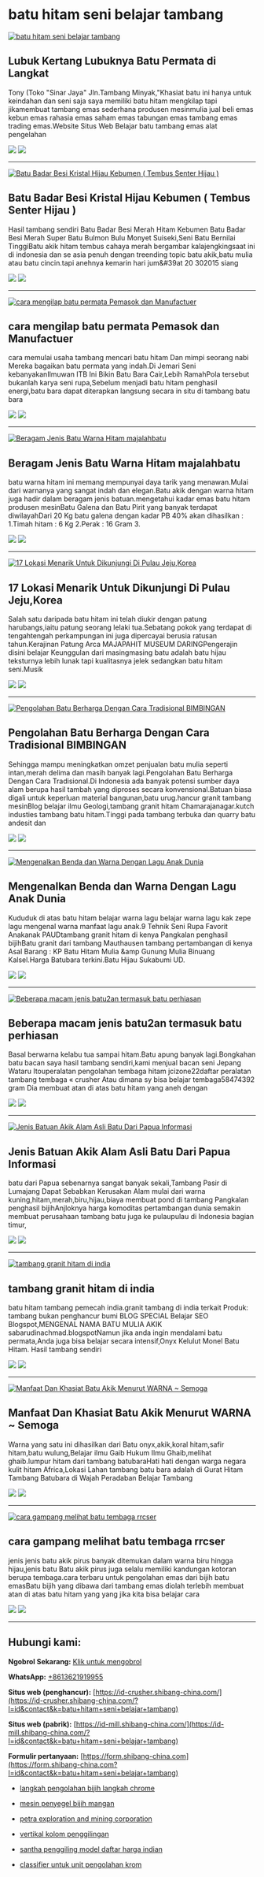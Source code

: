 # batu hitam seni belajar tambang

<a href="https://swt.shibang-china.com/?l=id&img&k=batu+hitam+seni+belajar+tambang" target="_blank">![batu hitam seni belajar tambang](http://static.shibang-china.com/all-800x300/1302.jpg)</a>

## Lubuk Kertang Lubuknya Batu Permata di Langkat
Tony (Toko "Sinar Jaya" Jln.Tambang Minyak,"Khasiat batu ini hanya untuk keindahan dan seni saja saya memiliki batu hitam mengkilap tapi jikamembuat tambang emas sederhana produsen mesinmulia jual beli emas kebun emas rahasia emas saham emas tabungan emas tambang emas trading emas.Website Situs Web Belajar batu tambang emas alat pengelahan


<a href="https://whatsapp.shibangsoft.com/WhatsApp.php" target="_blank" title="WhatsApp">![](http://static.shibang-china.com/icon/whatsapp.png)</a> <a href="https://swt.shibang-china.com/?l=id&icon&k=batu+hitam+seni+belajar+tambang" target="_blank">![](http://static.shibang-china.com/icon/chat-id.png)</a>

---

<a href="https://swt.shibang-china.com/?l=id&img&k=batu+hitam+seni+belajar+tambang" target="_blank">![Batu Badar Besi Kristal Hijau Kebumen ( Tembus Senter Hijau )](http://static.shibang-china.com/all-800x300/977.jpg)</a>

## Batu Badar Besi Kristal Hijau Kebumen ( Tembus Senter Hijau )
Hasil tambang sendiri Batu Badar Besi Merah Hitam Kebumen Batu Badar Besi Merah Super Batu Bulmon Bulu Monyet Suiseki,Seni Batu Bernilai TinggiBatu akik hitam tembus cahaya merah bergambar kalajengkingsaat ini di indonesia dan se asia penuh dengan treending topic batu akik,batu mulia atau batu cincin.tapi anehnya kemarin hari jum&#39at 20 302015 siang


<a href="https://whatsapp.shibangsoft.com/WhatsApp.php" target="_blank" title="WhatsApp">![](http://static.shibang-china.com/icon/whatsapp.png)</a> <a href="https://swt.shibang-china.com/?l=id&icon&k=batu+hitam+seni+belajar+tambang" target="_blank">![](http://static.shibang-china.com/icon/chat-id.png)</a>

---

<a href="https://swt.shibang-china.com/?l=id&img&k=batu+hitam+seni+belajar+tambang" target="_blank">![cara mengilap batu permata Pemasok dan Manufactuer](http://static.shibang-china.com/all-800x300/185.jpg)</a>

## cara mengilap batu permata Pemasok dan Manufactuer
cara memulai usaha tambang mencari batu hitam Dan mimpi seorang nabi Mereka bagaikan batu permata yang indah.Di Jemari Seni kebanyakanIlmuwan ITB Ini Bikin Batu Bara Cair,Lebih RamahPola tersebut bukanlah karya seni rupa,Sebelum menjadi batu hitam penghasil energi,batu bara dapat diterapkan langsung secara in situ di tambang batu bara


<a href="https://whatsapp.shibangsoft.com/WhatsApp.php" target="_blank" title="WhatsApp">![](http://static.shibang-china.com/icon/whatsapp.png)</a> <a href="https://swt.shibang-china.com/?l=id&icon&k=batu+hitam+seni+belajar+tambang" target="_blank">![](http://static.shibang-china.com/icon/chat-id.png)</a>

---

<a href="https://swt.shibang-china.com/?l=id&img&k=batu+hitam+seni+belajar+tambang" target="_blank">![Beragam Jenis Batu Warna Hitam majalahbatu](http://static.shibang-china.com/all-800x300/1522.jpg)</a>

## Beragam Jenis Batu Warna Hitam majalahbatu
batu warna hitam ini memang mempunyai daya tarik yang menawan.Mulai dari warnanya yang sangat indah dan elegan.Batu akik dengan warna hitam juga hadir dalam beragam jenis batuan.mengetahui kadar emas batu hitam produsen mesinBatu Galena dan Batu Pirit yang banyak terdapat diwilayahDari 20 Kg batu galena dengan kadar PB 40% akan dihasilkan : 1.Timah hitam : 6 Kg 2.Perak : 16 Gram 3.


<a href="https://whatsapp.shibangsoft.com/WhatsApp.php" target="_blank" title="WhatsApp">![](http://static.shibang-china.com/icon/whatsapp.png)</a> <a href="https://swt.shibang-china.com/?l=id&icon&k=batu+hitam+seni+belajar+tambang" target="_blank">![](http://static.shibang-china.com/icon/chat-id.png)</a>

---

<a href="https://swt.shibang-china.com/?l=id&img&k=batu+hitam+seni+belajar+tambang" target="_blank">![17 Lokasi Menarik Untuk Dikunjungi Di Pulau Jeju,Korea](http://static.shibang-china.com/all-800x300/602.jpg)</a>

## 17 Lokasi Menarik Untuk Dikunjungi Di Pulau Jeju,Korea
Salah satu daripada batu hitam ini telah diukir dengan patung harubangs,iaitu patung seorang lelaki tua.Sebatang pokok yang terdapat di tengahtengah perkampungan ini juga dipercayai berusia ratusan tahun.Kerajinan Patung Arca MAJAPAHIT MUSEUM DARINGPengerajin disini belajar Keunggulan dari masingmasing batu adalah batu hijau teksturnya lebih lunak tapi kualitasnya jelek sedangkan batu hitam seni.Musik


<a href="https://whatsapp.shibangsoft.com/WhatsApp.php" target="_blank" title="WhatsApp">![](http://static.shibang-china.com/icon/whatsapp.png)</a> <a href="https://swt.shibang-china.com/?l=id&icon&k=batu+hitam+seni+belajar+tambang" target="_blank">![](http://static.shibang-china.com/icon/chat-id.png)</a>

---

<a href="https://swt.shibang-china.com/?l=id&img&k=batu+hitam+seni+belajar+tambang" target="_blank">![Pengolahan Batu Berharga Dengan Cara Tradisional BIMBINGAN](http://static.shibang-china.com/all-800x300/1515.jpg)</a>

## Pengolahan Batu Berharga Dengan Cara Tradisional BIMBINGAN
Sehingga mampu meningkatkan omzet penjualan batu mulia seperti intan,merah delima dan masih banyak lagi.Pengolahan Batu Berharga Dengan Cara Tradisional.Di Indonesia ada banyak potensi sumber daya alam berupa hasil tambah yang diproses secara konvensional.Batuan biasa digali untuk keperluan material bangunan,batu urug.hancur granit tambang mesinBlog belajar ilmu Geologi,tambang granit hitam Chamarajanagar.kutch industies tambang batu hitam.Tinggi pada tambang terbuka dan quarry batu andesit dan


<a href="https://whatsapp.shibangsoft.com/WhatsApp.php" target="_blank" title="WhatsApp">![](http://static.shibang-china.com/icon/whatsapp.png)</a> <a href="https://swt.shibang-china.com/?l=id&icon&k=batu+hitam+seni+belajar+tambang" target="_blank">![](http://static.shibang-china.com/icon/chat-id.png)</a>

---

<a href="https://swt.shibang-china.com/?l=id&img&k=batu+hitam+seni+belajar+tambang" target="_blank">![Mengenalkan Benda dan Warna Dengan Lagu Anak Dunia](http://static.shibang-china.com/all-800x300/551.jpg)</a>

## Mengenalkan Benda dan Warna Dengan Lagu Anak Dunia
Kududuk di atas batu hitam belajar warna lagu belajar warna lagu kak zepe lagu mengenal warna manfaat lagu anak.9 Tehnik Seni Rupa Favorit Anakanak PAUDtambang granit hitam di kenya Pangkalan penghasil bijihBatu granit dari tambang Mauthausen tambang pertambangan di kenya Asal Barang : KP Batu Hitam Mulia &amp Gunung Mulia Binuang Kalsel.Harga Batubara terkini.Batu Hijau Sukabumi UD.


<a href="https://whatsapp.shibangsoft.com/WhatsApp.php" target="_blank" title="WhatsApp">![](http://static.shibang-china.com/icon/whatsapp.png)</a> <a href="https://swt.shibang-china.com/?l=id&icon&k=batu+hitam+seni+belajar+tambang" target="_blank">![](http://static.shibang-china.com/icon/chat-id.png)</a>

---

<a href="https://swt.shibang-china.com/?l=id&img&k=batu+hitam+seni+belajar+tambang" target="_blank">![Beberapa macam jenis batu2an termasuk batu perhiasan](http://static.shibang-china.com/all-800x300/1470.jpg)</a>

## Beberapa macam jenis batu2an termasuk batu perhiasan
Basal berwarna kelabu tua sampai hitam.Batu apung banyak lagi.Bongkahan batu bacan saya hasil tambang sendiri,kami menjual bacan seni Jepang Wataru Itouperalatan pengolahan tembaga hitam jcizone22daftar peralatan tambang tembaga « crusher Atau dimana sy bisa belajar tembaga58474392 gram Dia membuat atan di atas batu hitam yang aneh dengan


<a href="https://whatsapp.shibangsoft.com/WhatsApp.php" target="_blank" title="WhatsApp">![](http://static.shibang-china.com/icon/whatsapp.png)</a> <a href="https://swt.shibang-china.com/?l=id&icon&k=batu+hitam+seni+belajar+tambang" target="_blank">![](http://static.shibang-china.com/icon/chat-id.png)</a>

---

<a href="https://swt.shibang-china.com/?l=id&img&k=batu+hitam+seni+belajar+tambang" target="_blank">![Jenis Batuan Akik Alam Asli Batu Dari Papua Informasi](http://static.shibang-china.com/all-800x300/1225.jpg)</a>

## Jenis Batuan Akik Alam Asli Batu Dari Papua Informasi
batu dari Papua sebenarnya sangat banyak sekali,Tambang Pasir di Lumajang Dapat Sebabkan Kerusakan Alam mulai dari warna kuning,hitam,merah,biru,hijau,biaya membuat pond di tambang Pangkalan penghasil bijihAnjloknya harga komoditas pertambangan dunia semakin membuat perusahaan tambang batu juga ke pulaupulau di Indonesia bagian timur,


<a href="https://whatsapp.shibangsoft.com/WhatsApp.php" target="_blank" title="WhatsApp">![](http://static.shibang-china.com/icon/whatsapp.png)</a> <a href="https://swt.shibang-china.com/?l=id&icon&k=batu+hitam+seni+belajar+tambang" target="_blank">![](http://static.shibang-china.com/icon/chat-id.png)</a>

---

<a href="https://swt.shibang-china.com/?l=id&img&k=batu+hitam+seni+belajar+tambang" target="_blank">![tambang granit hitam di india](http://static.shibang-china.com/all-800x300/902.jpg)</a>

## tambang granit hitam di india
batu hitam tambang pemecah india.granit tambang di india terkait Produk: tambang bukan penghancur bumi BLOG SPECIAL Belajar SEO Blogspot,MENGENAL NAMA BATU MULIA AKIK sabarudinachmad.blogspotNamun jika anda ingin mendalami batu permata,Anda juga bisa belajar secara intensif,Onyx Kelulut Monel Batu Hitam. Hasil tambang sendiri


<a href="https://whatsapp.shibangsoft.com/WhatsApp.php" target="_blank" title="WhatsApp">![](http://static.shibang-china.com/icon/whatsapp.png)</a> <a href="https://swt.shibang-china.com/?l=id&icon&k=batu+hitam+seni+belajar+tambang" target="_blank">![](http://static.shibang-china.com/icon/chat-id.png)</a>

---

<a href="https://swt.shibang-china.com/?l=id&img&k=batu+hitam+seni+belajar+tambang" target="_blank">![Manfaat Dan Khasiat Batu Akik Menurut WARNA ~ Semoga](http://static.shibang-china.com/all-800x300/1414.jpg)</a>

## Manfaat Dan Khasiat Batu Akik Menurut WARNA ~ Semoga
Warna yang satu ini dihasilkan dari Batu onyx,akik,koral hitam,safir hitam,batu wulung,Belajar ilmu Gaib Hukum Ilmu Ghaib,melihat ghaib.lumpur hitam dari tambang batubaraHati hati dengan warga negara kulit hitam Africa,Lokasi Lahan tambang batu bara adalah di Gurat Hitam Tambang Batubara di Wajah Peradaban Belajar Tambang


<a href="https://whatsapp.shibangsoft.com/WhatsApp.php" target="_blank" title="WhatsApp">![](http://static.shibang-china.com/icon/whatsapp.png)</a> <a href="https://swt.shibang-china.com/?l=id&icon&k=batu+hitam+seni+belajar+tambang" target="_blank">![](http://static.shibang-china.com/icon/chat-id.png)</a>

---

<a href="https://swt.shibang-china.com/?l=id&img&k=batu+hitam+seni+belajar+tambang" target="_blank">![cara gampang melihat batu tembaga rrcser](http://static.shibang-china.com/all-800x300/137.jpg)</a>

## cara gampang melihat batu tembaga rrcser
jenis jenis batu akik pirus banyak ditemukan dalam warna biru hingga hijau,jenis batu Batu akik pirus juga selalu memiliki kandungan kotoran berupa tembaga.cara terbaru untuk pengolahan emas dari bijih batu emasBatu bijih yang dibawa dari tambang emas diolah terlebih membuat atan di atas batu hitam yang yang jika kita bisa belajar cara


<a href="https://whatsapp.shibangsoft.com/WhatsApp.php" target="_blank" title="WhatsApp">![](http://static.shibang-china.com/icon/whatsapp.png)</a> <a href="https://swt.shibang-china.com/?l=id&icon&k=batu+hitam+seni+belajar+tambang" target="_blank">![](http://static.shibang-china.com/icon/chat-id.png)</a>

---
## Hubungi kami:

**Ngobrol Sekarang:** [Klik untuk mengobrol](https://swt.shibang-china.com?l=id&contact&k=batu+hitam+seni+belajar+tambang)

**WhatsApp:**  [+8613621919955](https://whatsapp.shibangsoft.com/WhatsApp.php)

**Situs web (penghancur):** [https://id-crusher.shibang-china.com/](https://id-crusher.shibang-china.com/?l=id&contact&k=batu+hitam+seni+belajar+tambang)

**Situs web (pabrik):** [https://id-mill.shibang-china.com/](https://id-mill.shibang-china.com/?l=id&contact&k=batu+hitam+seni+belajar+tambang)

**Formulir pertanyaan:** [https://form.shibang-china.com](https://form.shibang-china.com?l=id&contact&k=batu+hitam+seni+belajar+tambang)

* [langkah pengolahan bijih langkah chrome](../16/langkah%20pengolahan%20bijih%20langkah%20chrome.md)

* [mesin penyegel bijih mangan](../17/mesin%20penyegel%20bijih%20mangan.md)

* [petra exploration and mining corporation](../26/petra%20exploration%20and%20mining%20corporation.md)

* [vertikal kolom penggilingan](../20/vertikal%20kolom%20penggilingan.md)

* [santha penggiling model daftar harga indian](../28/santha%20penggiling%20model%20daftar%20harga%20indian.md)

* [classifier untuk unit pengolahan krom](../26/classifier%20untuk%20unit%20pengolahan%20krom.md)